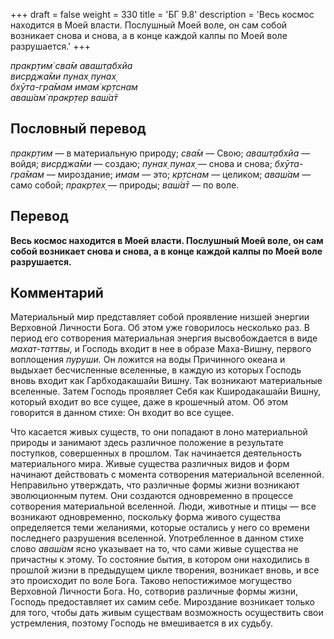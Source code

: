 +++
draft = false
weight = 330
title = 'БГ 9.8'
description = 'Весь космос находится в Моей власти. Послушный Моей воле, он сам собой возникает снова и снова, а в конце каждой калпы по Моей воле разрушается.'
+++

_пракр̣тим̇ сва̄м авашт̣абхйа  
виср̣джа̄ми пунах̣ пунах̣  
бхӯта-гра̄мам имам̇ кр̣тснам  
аваш́ам̇ пракр̣тер ваш́а̄т_

## Пословный перевод

_пракр̣тим_ — в материальную природу; _сва̄м_ — Свою; _авашт̣абхйа_ — войдя; _виср̣джа̄ми_ — создаю; _пунах̣_ _пунах̣_ — снова и снова; _бхӯта_\-_гра̄мам_ — мироздание; _имам_ — это; _кр̣тснам_ — целиком; _аваш́ам_ — само собой; _пракр̣тех̣_ — природы; _ваш́а̄т_ — по воле.

## Перевод

**Весь космос находится в Моей власти. Послушный Моей воле, он сам собой возникает снова и снова, а в конце каждой калпы по Моей воле разрушается.**

## Комментарий

Материальный мир представляет собой проявление низшей энергии Верховной Личности Бога. Об этом уже говорилось несколько раз. В период его сотворения материальная энергия высвобождается в виде _махат-таттвы,_ и Господь входит в нее в образе Маха-Вишну, первого воплощения _пуруши._ Он ложится на воды Причинного океана и выдыхает бесчисленные вселенные, в каждую из которых Господь вновь входит как Гарбходакашайи Вишну. Так возникают материальные вселенные. Затем Господь проявляет Себя как Кширодакашайи Вишну, который входит во все сущее, даже в крошечный атом. Об этом говорится в данном стихе: Он входит во все сущее.

Что касается живых существ, то они попадают в лоно материальной природы и занимают здесь различное положение в результате поступков, совершенных в прошлом. Так начинается деятельность материального мира. Живые существа различных видов и форм начинают действовать с момента сотворения материальной вселенной. Неправильно утверждать, что различные формы жизни возникают эволюционным путем. Они создаются одновременно в процессе сотворения материальной вселенной. Люди, животные и птицы — все возникают одновременно, поскольку форма живого существа определяется теми желаниями, которые остались у него со времени последнего разрушения вселенной. Употребленное в данном стихе слово _аваш́ам_ ясно указывает на то, что сами живые существа не причастны к этому. То состояние бытия, в котором они находились в прошлой жизни в предыдущем цикле творения, возникает вновь, и все это происходит по воле Бога. Таково непостижимое могущество Верховной Личности Бога. Но, сотворив различные формы жизни, Господь предоставляет их самим себе. Мироздание возникает только для того, чтобы дать живым существам возможность осуществить свои устремления, поэтому Господь не вмешивается в их судьбу.
